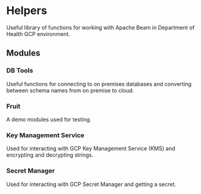 # Helpers

Useful library of functions for working with Apache Beam in Department of Health GCP environment.

## Modules

### DB Tools

Useful functions for connecting to on premises databases and converting between schema names from on premise to cloud.

### Fruit

A demo modules used for testing.

### Key Management Service

Used for interacting with GCP Key Management Service (KMS) and encrypting and decrypting strings.

### Secret Manager

Used for interacting with GCP Secret Manager and getting a secret.